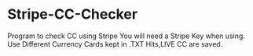 # Stripe-CC-Checker
Program to check CC using Stripe
You will need a Stripe Key when using.
Use Different Currency
Cards kept in .TXT
Hits,LIVE CC are saved.
